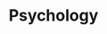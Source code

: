 ---
title: Psychology
id: 2
tags: [psychology]
pagetype: topic
image: '../../src/images/psychology.jpg'
---